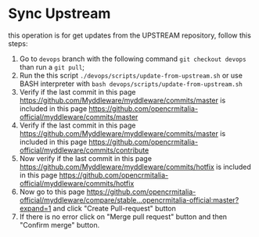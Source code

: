# Sync Upstream

this operation is for get updates from the UPSTREAM repository, follow this steps:

1. Go to `devops` branch with the following command `git checkout devops` than run a `git pull`;
2. Run the this script `./devops/scripts/update-from-upstream.sh` or use BASH interpreter with `bash devops/scripts/update-from-upstream.sh`
3. Verify if the last commit in this page <https://github.com/Myddleware/myddleware/commits/master> is included in this page <https://github.com/opencrmitalia-official/myddleware/commits/master>
4. Verify if the last commit in this page <https://github.com/Myddleware/myddleware/commits/master> is included in this page <https://github.com/opencrmitalia-official/myddleware/commits/contribute>
5. Now verify if the last commit in this page <https://github.com/Myddleware/myddleware/commits/hotfix> is included in this page <https://github.com/opencrmitalia-official/myddleware/commits/hotfix>
6. Now go to this page <https://github.com/opencrmitalia-official/myddleware/compare/stable...opencrmitalia-official:master?expand=1> and click "Create Pull-request" button
7. If there is no error click on "Merge pull request" button and then "Confirm merge" button.
